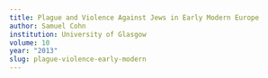 ```yaml
---
title: Plague and Violence Against Jews in Early Modern Europe
author: Samuel Cohn
institution: University of Glasgow
volume: 10
year: "2013"
slug: plague-violence-early-modern
---
```

